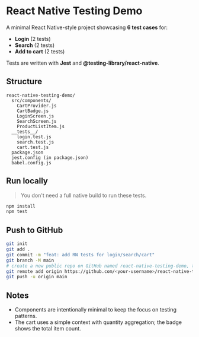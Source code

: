 # React Native Testing Demo

A minimal React Native-style project showcasing **6 test cases** for:
- **Login** (2 tests)
- **Search** (2 tests)
- **Add to cart** (2 tests)

Tests are written with **Jest** and **@testing-library/react-native**.

## Structure

```
react-native-testing-demo/
  src/components/
    CartProvider.js
    CartBadge.js
    LoginScreen.js
    SearchScreen.js
    ProductListItem.js
  __tests__/
    login.test.js
    search.test.js
    cart.test.js
  package.json
  jest.config (in package.json)
  babel.config.js
```

## Run locally

> You don't need a full native build to run these tests.

```bash
npm install
npm test
```

## Push to GitHub

```bash
git init
git add .
git commit -m "feat: add RN tests for login/search/cart"
git branch -M main
# create a new public repo on GitHub named react-native-testing-demo, then:
git remote add origin https://github.com/<your-username>/react-native-testing-demo.git
git push -u origin main
```

## Notes

- Components are intentionally minimal to keep the focus on testing patterns.
- The cart uses a simple context with quantity aggregation; the badge shows the total item count.